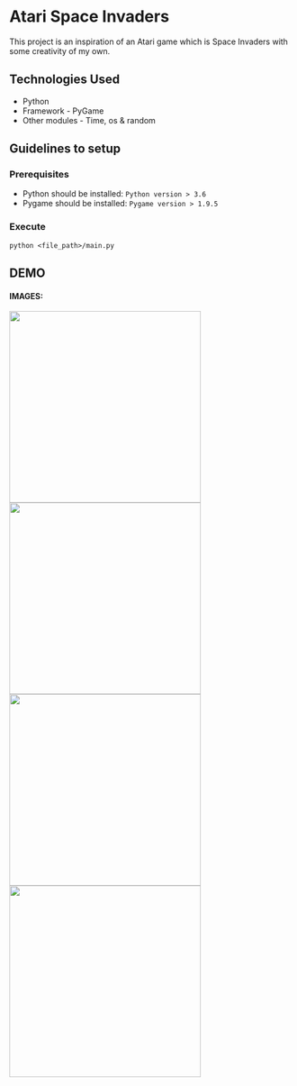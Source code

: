 # Atari Space Invaders

This project is an inspiration of an Atari game which is Space Invaders with some creativity of my own.

## Technologies Used

* Python
* Framework - PyGame
* Other modules - Time, os & random

## Guidelines to setup

### Prerequisites
* Python should be installed: `Python version > 3.6`
* Pygame should be installed: `Pygame version > 1.9.5`

### Execute
```python <file_path>/main.py```

## DEMO

#### IMAGES:

<img src="/images/start.png" width=340px /><img src="/images/game.png" width=340px />
<img src="/images/controls.png" width=340px /><img src="/images/scoreboard.png" width=340px />
